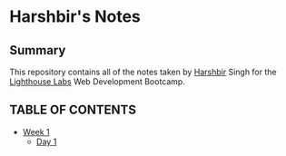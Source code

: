 # Harshbir's Notes

## Summary

This repository contains all of the notes taken by [Harshbir](https://github.com/SinghH01) Singh for the [Lighthouse Labs](https://www.lighthouselabs.ca/) Web Development Bootcamp.

## TABLE OF CONTENTS
* [Week 1](/Week_1)
  * [Day 1](/Day_1)